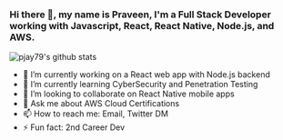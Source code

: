 ### Hi there 👋, my name is Praveen, I'm a Full Stack Developer working with Javascript, React, React Native, Node.js, and AWS.

![pjay79's github stats](https://github-readme-stats.vercel.app/api?username=pjay79&show_icons=true&theme=cobalt)

- 🔭 I’m currently working on a React web app with Node.js backend
- 🌱 I’m currently learning CyberSecurity and Penetration Testing
- 👯 I’m looking to collaborate on React Native mobile apps
- 💬 Ask me about AWS Cloud Certifications
- 📫 How to reach me: Email, Twitter DM
- ⚡ Fun fact: 2nd Career Dev

<!--
**pjay79/pjay79** is a ✨ _special_ ✨ repository because its `README.md` (this file) appears on your GitHub profile.

Here are some ideas to get you started:

- 🔭 I’m currently working on Wellbean, a React web app with Nodejs backend running on AWS
- 🌱 I’m currently learning CyberSecurity and Penetration Testing
- 👯 I’m looking to collaborate on React Native mobile apps
- 💬 Ask me about AWS Cloud Certification
- 📫 How to reach me: Email, Twitter DM
- ⚡ Fun fact: 2nd Career Dev
-->
